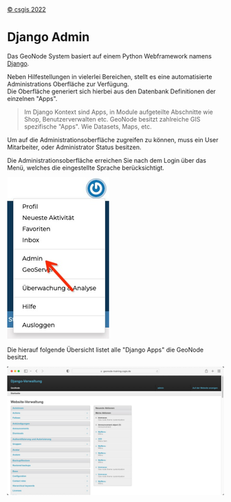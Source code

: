 <!-- the Menu -->
<link rel="stylesheet" media="all" href="../styles.css" />
<div id="logo"><a href="https://csgis.de">© csgis 2022</a></div>
<div id="menu"></div>
<div id="jumpMenu"></div>
<script src="../menu.js"></script>
<script src="../jumpmenu.js"></script>
<!-- the Menu -->


# Django Admin

Das GeoNode System basiert auf einem Python Webframework namens [Django](https://www.djangoproject.com/).

Neben Hilfestellungen in vielerlei Bereichen, stellt es eine automatisierte Administrations Oberfläche zur Verfügung.  
Die Oberfläche generiert sich hierbei aus den Datenbank Definitionen der einzelnen "Apps".

> Im Django Kontext sind Apps, in Module aufgeteilte Abschnitte wie Shop, Benutzerverwalten etc. GeoNode besitzt zahlreiche GIS spezifische "Apps". Wie Datasets, Maps, etc.

Um auf die Administrationsoberfläche zugreifen zu können, muss ein User Mitarbeiter, oder Administrator Status besitzen.

Die Administrationsoberfläche erreichen Sie nach dem Login über das Menü, welches die eingestellte Sprache berücksichtigt.

![Django Admin link](images/admin_menu.jpeg)

Die hierauf folgende Übersicht listet alle "Django Apps" die GeoNode besitzt.

![Django Admin Startseite](images/django_admin_start.jpeg)